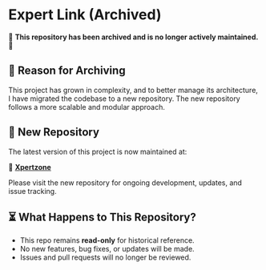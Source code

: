# Expert Link (Archived)

🚨 **This repository has been archived and is no longer actively maintained.** 🚨

## 📌 Reason for Archiving

This project has grown in complexity, and to better manage its architecture, I have migrated the codebase to a new repository. The new repository follows a more scalable and modular approach.

## 🔄 New Repository

The latest version of this project is now maintained at:

🔗 **[Xpertzone](https://github.com/vishnu-mouli-102408/Xpertzone)**

Please visit the new repository for ongoing development, updates, and issue tracking.

## ⏳ What Happens to This Repository?

- This repo remains **read-only** for historical reference.
- No new features, bug fixes, or updates will be made.
- Issues and pull requests will no longer be reviewed.
